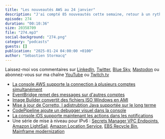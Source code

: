 ```yaml
---
title: "Les nouveautés AWS au 24 janvier"
description: "J'ai compté 85 nouveautés cette semaine, retour à un rythme normal après la conférence re:Invent. Ces dernières semaines, j'ai aussi remarqué une vague de support pour IPv6, je vais détailler ca dans un instant. A part ca, cette semaine, nous parlons de Java, de CodePipeline, de la console AWS, de Eventbridge et de Image Builder."
episode: 274
duration: "00:10:36"
size: 20358709
file: "274.mp3"
social-background: "274.png"
category: "podcasts"
guests: []
publication: "2025-01-24 04:00:00 +0100"
author: "Sébastien Stormacq"
---
```


Laissez-moi vos commentaires sur [LinkedIn](https://www.linkedin.com/in/sebastienstormacq/), [Twitter](https://twitter.com/sebsto), [Blue Sky](https://bsky.app/profile/sebsto.bsky.social), [Mastodon](https://awscommunity.social/@sebsto) ou abonnez-vous sur ma chaîne [YouTube](https://www.youtube.com/sebsto) ou [Twitch.tv](https://www.twitch.tv/sebAWS)

- [La console AWS supporte la connection à plusieurs comptes simultanément](https://aws.amazon.com/about-aws/whats-new/2025/01/aws-management-console-simultaneous-sign-in-multiple-accounts/)
- [EventBridge remet des messages sur d'autres comptes](https://aws.amazon.com/about-aws/whats-new/2025/01/amazon-eventbridge-direct-delivery-cross-account-targets/)
- [Image Builder convertit des fichiers ISO Windows en AMI](https://aws.amazon.com/about-aws/whats-new/2025/01/ec2-image-builder-converting-windows-iso-files-amis/)
- [Mise à jour de Corretto, l adistrubtion Java supportée sur le long terme](https://aws.amazon.com/about-aws/whats-new/2025/01/amazon-corretto-january-2025-quarterly-updates/)
- [CodePipeline ajoute un debugger visuel dans la console](https://aws.amazon.com/about-aws/whats-new/2025/01/aws-codepipeline-debugging-experience-aws-management-console/)
- [La console iOS supporte maintenant les actions dans les notifications](https://aws.amazon.com/about-aws/whats-new/2024/12/aws-notification-actions-aws-console-mobile-app-ios/)
- Une série de mise à niveau pour IPv6 : [Secrets Manager VPC Endpoints](https://aws.amazon.com/about-aws/whats-new/2024/12/ipv6-compatibility-aws-secrets-manager-vpc-endpoints/), [Amazon LightSail](https://aws.amazon.com/about-aws/whats-new/2024/12/amazon-lightsail-api-endpoints-connectivity-ipv6/), [Amazon Location Service](https://aws.amazon.com/about-aws/whats-new/2024/12/amazon-location-service-ipv6/), [EBS Recycle Bin](https://aws.amazon.com/about-aws/whats-new/2024/12/ipv6-support-recycle-bin/), [Mainframe modernization](https://aws.amazon.com/about-aws/whats-new/2024/12/aws-mainframe-modernization-connectivity-ipv6/)